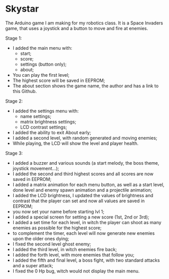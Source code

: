 # Skystar
The Arduino game I am making for my robotics class. It is a Space Invaders game, that uses a joystick and a button to move and fire at enemies.

Stage 1:
- I added the main menu with:
  - start;
  - score;
  - settings (button only);
  - about;
- You can play the first level;
- The highest score will be saved in EEPROM;
- The about section shows the game name, the author and has a link to this Github.

Stage 2:
- I added the settings menu with:
  - name settings;
  - matrix brightness settings;
  - LCD contrast settings;
- I added the ability to exit About early;
- I added a second level, with random generated and moving enemies;
- While playing, the LCD will show the level and player health.

Stage 3:
- I added a buzzer and various sounds (a start melody, the boss theme, joystick movement...);
- I added the second and third highest scores and all scores are now saved in EEPROM;
- I added a matrix animation for each menu button, as well as a start level, done level and enemy spawn animation and a projectile animation;
- I added the LCD brightness, I updated the values of brightness and contrast that the player can set and now all values are saved in EEPROM;
- you now set your name before starting lvl 1;
- I added a special screen for setting a new score (1st, 2nd or 3rd);
- I added a set time for each level, in witch the player can shoot as many enemies as possible for the highest score;
- to complement the timer, each level will now generate new enemies upon the older ones dying;
- I fixed the second level ghost enemy;
- I added the third level, in witch enemies fire back;
- I added the forth level, with more enemies that follow you;
- I added the fifth and final level, a boss fight, with two standard attacks and a super attack;
- I fixed the 0 Hp bug, witch would not display the main menu.
